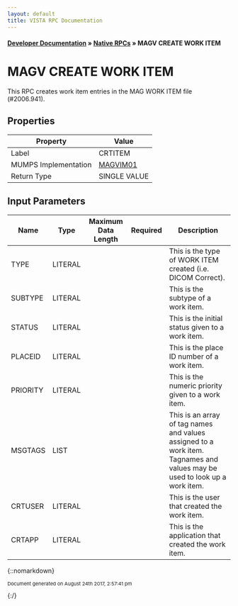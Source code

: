 ```yaml
---
layout: default
title: VISTA RPC Documentation
---
```


#### [Developer Documentation](../index) &#187; [Native RPCs](TableOfContents) &#187; MAGV CREATE WORK ITEM<br/>
# MAGV CREATE WORK ITEM

This RPC creates work item entries in the MAG WORK ITEM file (#2006.941).

## Properties

Property | Value
--- | ---
Label | CRTITEM
MUMPS Implementation | [MAGVIM01](http://code.osehra.org/dox/Routine_MAGVIM01_source.html)
Return Type | SINGLE VALUE


## Input Parameters

Name | Type | Maximum Data Length | Required | Description
--- | --- | --- | --- | ---
TYPE | LITERAL |  |  | This is the type of WORK ITEM created (i.e. DICOM Correct).
SUBTYPE | LITERAL |  |  | This is the subtype of a work item.
STATUS | LITERAL |  |  | This is the initial status given to a work item.
PLACEID | LITERAL |  |  | This is the place ID number of a work item.
PRIORITY | LITERAL |  |  | This is the numeric priority given to a work item.
MSGTAGS | LIST |  |  | This is an array of tag names and values assigned to a work item. Tagnames and values may be used to look up a work item.
CRTUSER | LITERAL |  |  | This is the user that created the work item.
CRTAPP | LITERAL |  |  | This is the application that created the work item.



{::nomarkdown} <br/><p style="font-size: 11px">Document generated on August 24th 2017, 2:57:41 pm</p>{:/}